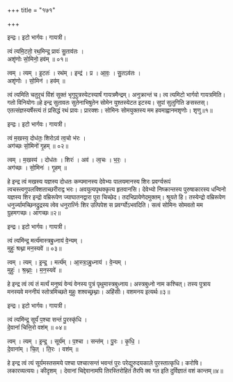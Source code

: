 +++
title = "१७१"

+++


इन्द्रः। इटो भार्गवः। गायत्री।

त्वं त्यमि॒टतो॒ रथ॒मिन्द्र॒ प्रावः॑ सु॒ताव॑तः ।  
अशृ॑णोः सो॒मिनो॒ हव॑म् ॥ ०१॥

त्वम् । त्यम् । इ॒टतः॑ । रथ॑म् । इन्द्र॑ । प्र । आ॒वः॒ । सु॒तऽव॑तः ।  
अशृ॑णोः । सो॒मिन॑ । हव॑म् ॥

त्वं त्यमिति चतुरृचं विंशं सूक्तं भृगुपुत्रस्येटस्यार्षं गायत्रमैन्द्रम्। अनुक्रान्तं च। त्व त्यमिटो भार्गवो गायत्रमिति। गतो विनियोगः॥हे इन्द्र सुतावतः सुतेनाभिषुतेन सोमेन युश्तस्येटत इटस्य। सुपां सुलुगिति ङसस्तस्। एतत्संज्ञस्यर्षेस्त्यं तं प्रसिद्धं रथं प्रावः। प्रारक्शः। सोमिनः सोमयुक्तस्य मम हवमाह्वानमशृणोः। शृणु॥१॥

इन्द्रः। इटो भार्गवः। गायत्री।

त्वं म॒खस्य॒ दोध॑तः॒ शिरोऽव॑ त्व॒चो भ॑रः ।  
अग॑च्छः सो॒मिनो॑ गृ॒हम् ॥ ०२॥

त्वम् । म॒खस्य॑ । दोध॑तः । शिरः॑ । अव॑ । त्व॒चः । भ॒रः॒ ।  
अग॑च्छः । सो॒मिनः॑ । गृ॒हम् ॥

हे इन्द्र त्वं मखस्य यज्ञस्य दोधतः कम्पमानस्य देवेभ्यः पालयमानस्य शिरः प्रवर्ग्यरूपं त्वचस्त्वगुपलक्शिताच्छरीराद्व भरः। अवयुत्यपृथक्कृत्य हृतवानसि। देवेभ्यो निष्क्रान्तस्य पुरुषाकारस्य धन्विनो यज्ञस्य शिर इन्द्रो वम्रिरूपेण ज्याघातनद्वारा पुरा चिच्छेद। तदभिप्रायेणेदमुक्तम्। श्रूयते हि। तस्येन्द्रो वम्रिरूपेण धनुर्ज्यामच्छिनद्रुद्रस्य त्वेव धनुरार्त्निः शिर उत्पिपेश स प्रवर्ग्योऽभवदिति। सत्वं सोमिनः सोमवतो मम ग्रुहमगच्छः। आगच्छः॥२॥

इन्द्रः। इटो भार्गवः। गायत्री।

त्वं त्यमि॑न्द्र॒ मर्त्य॑मास्त्रबु॒ध्नाय॑ वे॒न्यम् ।  
मुहुः॑ श्रथ्ना मन॒स्यवे॑ ॥ ०३॥

त्वम् । त्यम् । इ॒न्द्र॒ । मर्त्य॑म् । आ॒स्त्र॒ऽबु॒ध्नाय॑ । वे॒न्यम् ।  
मुहुः॑ । श्र॒थ्नाः॒ । म॒न॒स्यवे॑ ॥

हे इन्द्र त्वं त्यं तं मर्त्यं मनुष्यं वेन्यं वेनस्य पुत्रं पृथुमास्त्रबुध्नाय। अस्त्रबुध्नो नाम कश्चित्। तस्य पुत्राय मनस्यवे मननीयं स्तोत्रमिच्छते मुहुः शश्वच्छ्रथ्नाः। अहिंसीः। वशमनय इत्यर्थः॥३॥

इन्द्रः। इटो भार्गवः। गायत्री।

त्वं त्यमि॑न्द्र॒ सूर्यं॑ प॒श्चा सन्तं॑ पु॒रस्कृ॑धि ।  
दे॒वानां॑ चित्ति॒रो वश॑म् ॥ ०४॥

त्वम् । त्यम् । इ॒न्द्र॒ । सूर्य॑म् । प॒श्चा । सन्त॑म् । पु॒रः । कृ॒धि॒ ।  
दे॒वाना॑म् । चि॒त् । ति॒रः । वश॑म् ॥

हे इन्द्र त्वं त्यं सूर्यमस्तसमये पश्चा पश्चात्सन्तं भवन्तं पुरः परेद्युरुदयकाले पुरस्तात्कृधि। करोषि। लकारव्यत्ययः। कीदृशम् । देवानां चिद्देवानामपि तिरस्तिरोहितं तैरपि क्व गत इति दुर्विज्ञातं वशं कान्तम्॥४॥